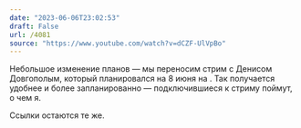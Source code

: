 ```yaml
---
date: "2023-06-06T23:02:53"
draft: False
url: /4081
source: "https://www.youtube.com/watch?v=dCZF-UlVpBo"
---
```


Небольшое изменение планов — мы переносим стрим с Денисом Довгополым, который планировался на 8 июня на . Так получается удобнее и более запланированно — подключившиеся к стриму поймут, о чем я.

Ссылки остаются те же.
